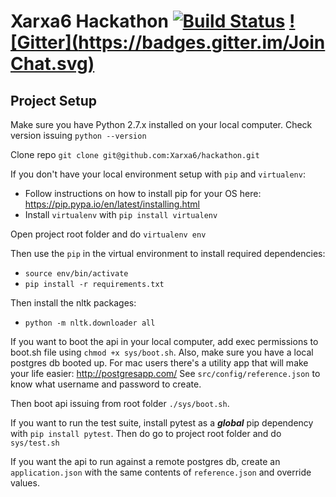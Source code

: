 Xarxa6 Hackathon  [![Build Status](https://travis-ci.org/Xarxa6/hackathon.svg?branch=master)](https://travis-ci.org/Xarxa6/hackathon) [![Gitter](https://badges.gitter.im/Join Chat.svg)](https://gitter.im/Xarxa6/hackathon?utm_source=badge&utm_medium=badge&utm_campaign=pr-badge&utm_content=badge)
=================

Project Setup
------------------------
Make sure you have Python 2.7.x installed on your local computer. Check version issuing `python --version`

Clone repo
`git clone git@github.com:Xarxa6/hackathon.git`

If you don't have your local environment setup with `pip` and `virtualenv`:
- Follow instructions on how to install pip for your OS here: https://pip.pypa.io/en/latest/installing.html
- Install `virtualenv` with `pip install virtualenv`

Open project root folder and do `virtualenv env`

Then use the `pip` in the virtual environment to install required dependencies:
- `source env/bin/activate`
- `pip install -r requirements.txt`

Then install the nltk packages:
- `python -m nltk.downloader all`

If you want to boot the api in your local computer, add exec permissions to boot.sh file using `chmod +x sys/boot.sh`. Also, make sure you have a local postgres db booted up. For mac users there's a utility app that will make your life easier: http://postgresapp.com/ See `src/config/reference.json` to know what username and password to create.

Then boot api issuing from root folder `./sys/boot.sh`.

If you want to run the test suite, install pytest as a ***global*** pip dependency with `pip install pytest`. Then do go to project root folder and do `sys/test.sh`

If you want the api to run against a remote postgres db, create an `application.json` with the same contents of `reference.json` and override values.
